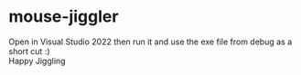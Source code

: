 # mouse-jiggler
Open in Visual Studio 2022 then run it and use the exe file from debug as a short cut :)  
Happy Jiggling 
